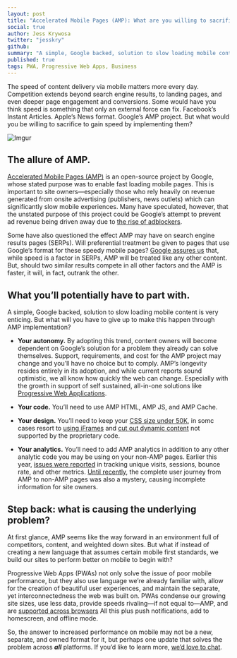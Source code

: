 ```yaml
---
layout: post
title: "Accelerated Mobile Pages (AMP): What are you willing to sacrifice for speed?"
social: true
author: Jess Krywosa
twitter: "jesskry"
github:
summary: "A simple, Google backed, solution to slow loading mobile content is very enticing. But what will you have to give up to make this happen?"
published: true
tags: PWA, Progressive Web Apps, Business
---
```


The speed of content delivery via mobile matters more every day. Competition extends beyond search engine results, to landing pages, and even deeper page engagement and conversions. Some would have you think speed is something that only an external force can fix. Facebook’s Instant Articles. Apple’s News format. Google’s AMP project. But what would you be willing to sacrifice to gain speed by implementing them?
 
![Imgur](http://i.imgur.com/vP6xYKB.png)
 
## The allure of AMP.
 
[Accelerated Mobile Pages (AMP)](https://www.ampproject.org/) is an open-source project by Google, whose stated purpose was to enable fast loading mobile pages. This is important to site owners—especially those who rely heavily on revenue generated from onsite advertising (publishers, news outlets) which can significantly slow mobile experiences. Many have speculated, however, that the unstated purpose of this project could be Google’s attempt to prevent ad revenue being driven away due to [the rise of adblockers](https://blog.kissmetrics.com/is-adblock-killing-conversions/). 
 
Some have also questioned the effect AMP may have on search engine results pages (SERPs). Will preferential treatment be given to pages that use Google’s format for these speedy mobile pages? [Google assures us](http://adage.com/article/digital/official-launch-date-google-amp-confirmed/302746/) that, while speed is a factor in SERPs, AMP will be treated like any other content. But, should two similar results compete in all other factors and the AMP is faster, it will, in fact, outrank the other. 
 
## What you’ll potentially have to part with.
 
A simple, Google backed, solution to slow loading mobile content is very enticing. But what will you have to give up to make this happen through AMP implementation?
 
* **Your autonomy.**
By adopting this trend, content owners will become dependent on Google’s solution for a problem they already can solve themselves. Support, requirements, and cost for the AMP project may change and you’ll have no choice but to comply. AMP’s longevity resides entirely in its adoption, and while current reports sound optimistic, we all know how quickly the web can change. Especially with the growth in support of self sustained, all-in-one solutions like [Progressive Web Applications](https://dockyard.com/blog/2017/05/03/five-business-problems-pwas-solve).
 
* **Your code.**
You’ll need to use AMP HTML, AMP JS, and AMP Cache.
 
* **Your design.**
You’ll need to keep your [CSS size under 50K](https://www.ampproject.org/docs/guides/responsive_amp), in somc cases resort to [using iFrames](https://www.ampproject.org/docs/guides/iframes) and [cut out dynamic content](https://www.ampproject.org/learn/about-how/) not supported by the proprietary code. 
 
* **Your analytics.**
You’ll need to add AMP analytics in addition to any other analytic code you may be using on your non-AMP pages. Earlier this year, [issues were reported](http://marketingland.com/amp-bug-bad-google-analytics-208217) in tracking unique visits, sessions, bounce rate, and other metrics. [Until recently](http://marketingland.com/amp-bug-bad-google-analytics-208217), the complete user journey from AMP to non-AMP pages was also a mystery, causing incomplete information for site owners. 
 
## Step back: what is causing the underlying problem?
At first glance, AMP seems like the way forward in an environment full of competitors, content, and weighted down sites. But what if instead of creating a new language that assumes certain mobile first standards, we build our sites to perform better on mobile to begin with? 
 
Progressive Web Apps (PWAs) not only solve the issue of poor mobile performance, but they also use language we’re already familiar with, allow for the creation of beautiful user experiences, and maintain the separate, yet interconnectedness the web was built on. PWAs condense our growing site sizes, use less data, provide speeds rivaling—if not equal to—AMP, and are [supported across browsers](https://jakearchibald.github.io/isserviceworkerready/) All this plus push notifications, add to homescreen, and offline mode. 
 
So, the answer to increased performance on mobile may not be a new, separate, and owned format for it, but perhaps one update that solves the problem across **_all_** platforms. If you’d like to learn more, [we’d love to chat](https://dockyard.com/contact/hire-us).
